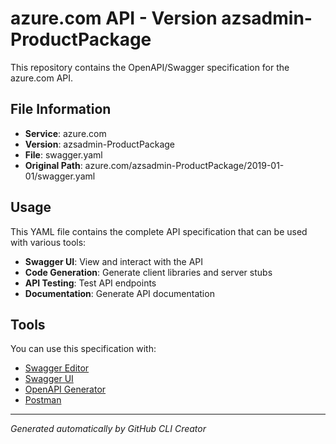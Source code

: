 # azure.com API - Version azsadmin-ProductPackage

This repository contains the OpenAPI/Swagger specification for the azure.com API.

## File Information

- **Service**: azure.com
- **Version**: azsadmin-ProductPackage
- **File**: swagger.yaml
- **Original Path**: azure.com/azsadmin-ProductPackage/2019-01-01/swagger.yaml

## Usage

This YAML file contains the complete API specification that can be used with various tools:

- **Swagger UI**: View and interact with the API
- **Code Generation**: Generate client libraries and server stubs
- **API Testing**: Test API endpoints
- **Documentation**: Generate API documentation

## Tools

You can use this specification with:

- [Swagger Editor](https://editor.swagger.io/)
- [Swagger UI](https://swagger.io/tools/swagger-ui/)
- [OpenAPI Generator](https://openapi-generator.tech/)
- [Postman](https://www.postman.com/)

---

*Generated automatically by GitHub CLI Creator*
